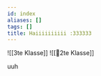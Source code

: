 ```yaml
---
id: index
aliases: []
tags: []
title: Haiiiiiiiiii :333333
---
```

![[3te Klasse]]
![[🥲2te Klasse]]

uuh
